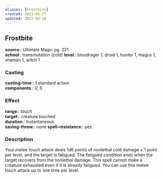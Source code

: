 ```yaml
---
aliases: [Frostbite]
created: 2023-04-27
updated: 2023-04-28
---
```


## Frostbite

**source**:: Ultimate Magic pg. 221  
**school**:: transmutation (cold)
**level**:: bloodrager 1, druid 1, hunter 1, magus 1, shaman 1, witch 1

### Casting

**casting-time**:: 1 standard action  
**components**:: V, S

### Effect

**range**:: touch  
**target**:: creature touched  
**duration**:: instantaneous  
**saving-throw**:: none
**spell-resistance**:: yes

### Description

Your melee touch attack deals 1d6 points of nonlethal cold damage + 1 point per level, and the target is fatigued. The fatigued condition ends when the target recovers from the nonlethal damage. This spell cannot make a creature exhausted even if it is already fatigued. You can use this melee touch attack up to one time per level.
